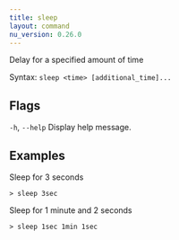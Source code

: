 ```yaml
---
title: sleep
layout: command
nu_version: 0.26.0
---
```


Delay for a specified amount of time

Syntax: `sleep <time> [additional_time]...`

## Flags
`-h`, `--help`
  Display help message.

## Examples

Sleep for 3 seconds
```shell
> sleep 3sec
```

Sleep for 1 minute and 2 seconds
```shell
> sleep 1sec 1min 1sec
```
